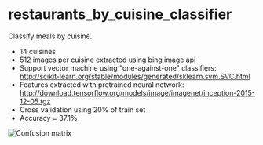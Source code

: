 # restaurants_by_cuisine_classifier

Classify meals by cuisine.

- 14 cuisines
- 512 images per cuisine extracted using bing image api
- Support vector machine using "one-against-one" classifiers: http://scikit-learn.org/stable/modules/generated/sklearn.svm.SVC.html
- Features extracted with pretrained neural network: http://download.tensorflow.org/models/image/imagenet/inception-2015-12-05.tgz
- Cross validation using 20% of train set
- Accuracy = 37.1%

![Confusion matrix](https://github.com/NotImplemented/restaurants_by_cuisine_classifier/blob/master/confusion_cuisine_by_meal.png)
